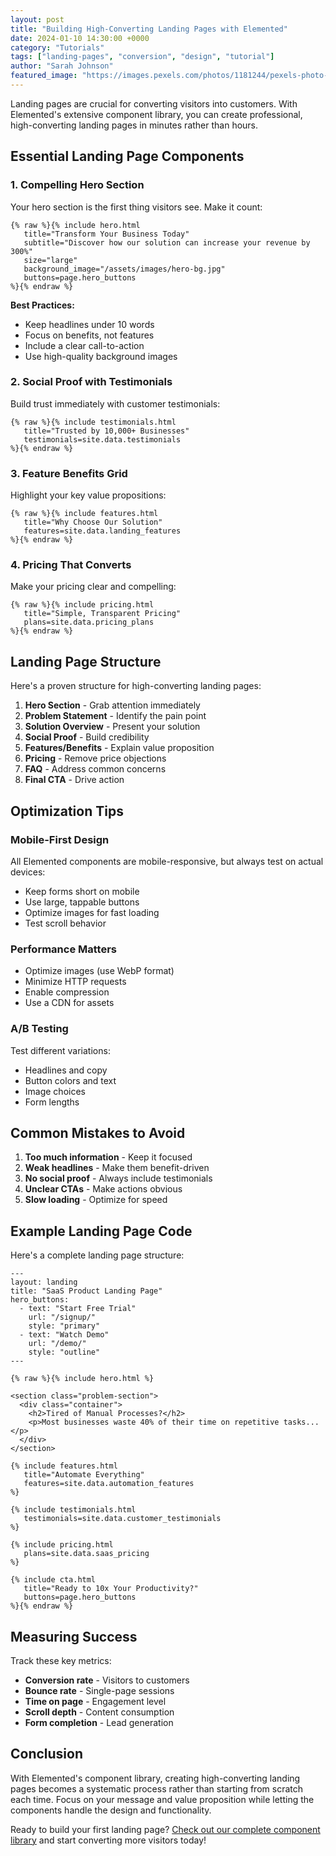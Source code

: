 ```yaml
---
layout: post
title: "Building High-Converting Landing Pages with Elemented"
date: 2024-01-10 14:30:00 +0000
category: "Tutorials"
tags: ["landing-pages", "conversion", "design", "tutorial"]
author: "Sarah Johnson"
featured_image: "https://images.pexels.com/photos/1181244/pexels-photo-1181244.jpeg?auto=compress&cs=tinysrgb&w=800&h=400&fit=crop"
---
```


Landing pages are crucial for converting visitors into customers. With Elemented's extensive component library, you can create professional, high-converting landing pages in minutes rather than hours.

## Essential Landing Page Components

### 1. Compelling Hero Section

Your hero section is the first thing visitors see. Make it count:

```liquid
{% raw %}{% include hero.html 
   title="Transform Your Business Today"
   subtitle="Discover how our solution can increase your revenue by 300%"
   size="large"
   background_image="/assets/images/hero-bg.jpg"
   buttons=page.hero_buttons
%}{% endraw %}
```

**Best Practices:**
- Keep headlines under 10 words
- Focus on benefits, not features
- Include a clear call-to-action
- Use high-quality background images

### 2. Social Proof with Testimonials

Build trust immediately with customer testimonials:

```liquid
{% raw %}{% include testimonials.html 
   title="Trusted by 10,000+ Businesses"
   testimonials=site.data.testimonials
%}{% endraw %}
```

### 3. Feature Benefits Grid

Highlight your key value propositions:

```liquid
{% raw %}{% include features.html 
   title="Why Choose Our Solution"
   features=site.data.landing_features
%}{% endraw %}
```

### 4. Pricing That Converts

Make your pricing clear and compelling:

```liquid
{% raw %}{% include pricing.html 
   title="Simple, Transparent Pricing"
   plans=site.data.pricing_plans
%}{% endraw %}
```

## Landing Page Structure

Here's a proven structure for high-converting landing pages:

1. **Hero Section** - Grab attention immediately
2. **Problem Statement** - Identify the pain point
3. **Solution Overview** - Present your solution
4. **Social Proof** - Build credibility
5. **Features/Benefits** - Explain value proposition
6. **Pricing** - Remove price objections
7. **FAQ** - Address common concerns
8. **Final CTA** - Drive action

## Optimization Tips

### Mobile-First Design
All Elemented components are mobile-responsive, but always test on actual devices:

- Keep forms short on mobile
- Use large, tappable buttons
- Optimize images for fast loading
- Test scroll behavior

### Performance Matters
- Optimize images (use WebP format)
- Minimize HTTP requests
- Enable compression
- Use a CDN for assets

### A/B Testing
Test different variations:
- Headlines and copy
- Button colors and text
- Image choices
- Form lengths

## Common Mistakes to Avoid

1. **Too much information** - Keep it focused
2. **Weak headlines** - Make them benefit-driven
3. **No social proof** - Always include testimonials
4. **Unclear CTAs** - Make actions obvious
5. **Slow loading** - Optimize for speed

## Example Landing Page Code

Here's a complete landing page structure:

```liquid
---
layout: landing
title: "SaaS Product Landing Page"
hero_buttons:
  - text: "Start Free Trial"
    url: "/signup/"
    style: "primary"
  - text: "Watch Demo"
    url: "/demo/"
    style: "outline"
---

{% raw %}{% include hero.html %}

<section class="problem-section">
  <div class="container">
    <h2>Tired of Manual Processes?</h2>
    <p>Most businesses waste 40% of their time on repetitive tasks...</p>
  </div>
</section>

{% include features.html 
   title="Automate Everything"
   features=site.data.automation_features
%}

{% include testimonials.html 
   testimonials=site.data.customer_testimonials
%}

{% include pricing.html 
   plans=site.data.saas_pricing
%}

{% include cta.html 
   title="Ready to 10x Your Productivity?"
   buttons=page.hero_buttons
%}{% endraw %}
```

## Measuring Success

Track these key metrics:
- **Conversion rate** - Visitors to customers
- **Bounce rate** - Single-page sessions
- **Time on page** - Engagement level
- **Scroll depth** - Content consumption
- **Form completion** - Lead generation

## Conclusion

With Elemented's component library, creating high-converting landing pages becomes a systematic process rather than starting from scratch each time. Focus on your message and value proposition while letting the components handle the design and functionality.

Ready to build your first landing page? [Check out our complete component library](/components/) and start converting more visitors today!